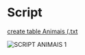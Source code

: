 

# Script 
[create table Animais (.txt](https://github.com/CplGustavo/Animais/files/12851189/create.table.Animais.txt)


![SCRIPT ANIMAIS 1](https://github.com/CplGustavo/Animais/assets/144744164/455f2ce1-03d4-4ddd-80e2-587fedc4e726)



